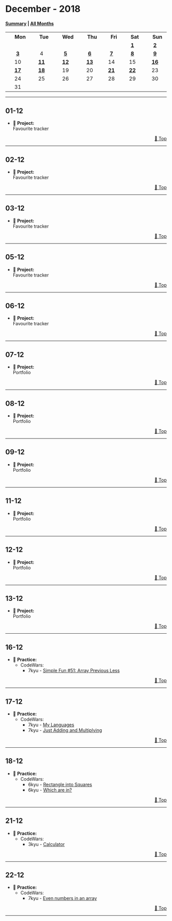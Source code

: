 # December - 2018

#### [Summary](https://github.com/jpacsai/LearningPath/blob/master/Daily-log/2018/December/README.md) | [All Months](https://github.com/jpacsai/LearningPath/blob/master/Daily-log/README.md)

<table align="center">
        <tr>
            <th><img width=15/>Mon<img width=15/></th>
            <th><img width=15/>Tue<img width=15/></th> 
            <th><img width=15/>Wed<img width=15/></th>
            <th><img width=15/>Thu<img width=15/></th>
            <th><img width=15/>Fri<img width=15/></th>
            <th><img width=15/>Sat<img width=15/></th>
            <th><img width=15/>Sun<img width=15/></th>
        </tr>
        <tr>
            <td></td>
            <td></td>
            <td></td>
            <td></td>
            <td></td>
            <td align="center"><a href="#01-12"><b>1</b></a></td>
            <td align="center"><a href="#02-12"><b>2</b></a></td>
        </tr>
        <tr>
            <td align="center"><a href="#03-12"><b>3</b></a></td>
            <td align="center">4</td>
            <td align="center"><a href="#05-12"><b>5</b></a></td>
            <td align="center"><a href="#06-12"><b>6</b></a></td>
            <td align="center"><a href="#07-12"><b>7</b></a></td>
            <td align="center"><a href="#08-12"><b>8</b></a></td>
            <td align="center"><a href="#09-12"><b>9</b></a></td>
        </tr>
        <tr>
            <td align="center">10</td>
            <td align="center"><a href="#11-12"><b>11</b></a></td>
            <td align="center"><a href="#12-12"><b>12</b></a></td>
            <td align="center"><a href="#13-12"><b>13</b></a></td>
            <td align="center">14</td>
            <td align="center">15</td>
            <td align="center"><a href="#16-12"><b>16</b></a></td>
        </tr>
        <tr>
            <td align="center"><a href="#17-12"><b>17</b></a></td>
            <td align="center"><a href="#18-12"><b>18</b></a></td>
            <td align="center">19</td>
            <td align="center">20</td>
            <td align="center"><a href="#21-12"><b>21</b></a></td>
            <td align="center"><a href="#22-12"><b>22</b></a></td>
            <td align="center">23</td>
        </tr>
        <tr>
            <td align="center">24</td>
            <td align="center">25</td>
            <td align="center">26</td>
            <td align="center">27</td>
            <td align="center">28</td>
            <td align="center">29</td>
            <td align="center">30</td>
        </tr>
        <tr>
            <td align="center">31</td>
            <td></td>
            <td></td>
            <td></td>
            <td></td>
            <td></td>
            <td></td>
        </tr>
</table>

<!--
Template:
## **01-12**  
   - 🔨 **Project:**  
   - 💪 **Practice:**  
   - 📚 **Course:**  
   - 📘 **Book:**  
   - 📰 **Article:**  
   - 📺 **Video:**  
   - ⚔️ **Challenge:**  
   - **Comments:**  
      
   <p dir='rtl'> <a href='#december---2018'>Top 🔼</a> </p> 
   
***
-->

***



## **01-12**  
   - 🔨 **Project:**  
       Favourite tracker

<p dir='rtl'> <a href='#december---2018'>Top 🔼</a> </p> 

***
   
## **02-12**  
   - 🔨 **Project:**  
       Favourite tracker


<p dir='rtl'> <a href='#december---2018'>Top 🔼</a> </p> 

***

## **03-12**  
   - 🔨 **Project:**  
       Favourite tracker


<p dir='rtl'> <a href='#december---2018'>Top 🔼</a> </p> 

***

## **05-12**  
   - 🔨 **Project:**  
       Favourite tracker


<p dir='rtl'> <a href='#december---2018'>Top 🔼</a> </p> 

***

## **06-12**  
   - 🔨 **Project:**  
       Favourite tracker


<p dir='rtl'> <a href='#december---2018'>Top 🔼</a> </p> 

***

## **07-12**  
   - 🔨 **Project:**  
       Portfolio


<p dir='rtl'> <a href='#december---2018'>Top 🔼</a> </p> 

***

## **08-12**  
   - 🔨 **Project:**  
       Portfolio

<p dir='rtl'> <a href='#december---2018'>Top 🔼</a> </p> 

***

## **09-12**  
   - 🔨 **Project:**  
       Portfolio

<p dir='rtl'> <a href='#december---2018'>Top 🔼</a> </p> 

***

## **11-12**  
   - 🔨 **Project:**  
       Portfolio
<p dir='rtl'> <a href='#december---2018'>Top 🔼</a> </p> 

***

## **12-12**  
   - 🔨 **Project:**  
       Portfolio

<p dir='rtl'> <a href='#december---2018'>Top 🔼</a> </p> 

***

## **13-12**  
   - 🔨 **Project:**  
       Portfolio

<p dir='rtl'> <a href='#december---2018'>Top 🔼</a> </p> 

***

## **16-12**  
   - 💪 **Practice:** 
       - CodeWars:
           - 7kyu - [Simple Fun #51: Array Previous Less](https://github.com/jpacsai/codeWars/blob/master/7kyu/PrevLess.js)

<p dir='rtl'> <a href='#december---2018'>Top 🔼</a> </p> 

***

## **17-12**  
   - 💪 **Practice:** 
       - CodeWars:
           - 7kyu - [My Languages](https://github.com/jpacsai/codeWars/blob/master/7kyu/MyLangs.js)
           - 7kyu - [Just Adding and Multiplying](https://github.com/jpacsai/codeWars/blob/master/7kyu/JustAddMult.js)

<p dir='rtl'> <a href='#december---2018'>Top 🔼</a> </p> 

***

## **18-12**  
   - 💪 **Practice:** 
       - CodeWars:
           - 6kyu - [Rectangle into Squares](https://github.com/jpacsai/codeWars/blob/master/6kyu/RecToSq.js)
           - 6kyu - [Which are in?](https://github.com/jpacsai/codeWars/blob/master/6kyu/WhichIn.js)

<p dir='rtl'> <a href='#december---2018'>Top 🔼</a> </p> 

***

## **21-12**  
   - 💪 **Practice:** 
       - CodeWars:
           - 3kyu - [Calculator](https://github.com/jpacsai/codeWars/blob/master/3kyu/Calculator.js)

<p dir='rtl'> <a href='#december---2018'>Top 🔼</a> </p> 

***

## **22-12**  
   - 💪 **Practice:** 
       - CodeWars:
           - 7kyu - [Even numbers in an array](https://github.com/jpacsai/codeWars/blob/master/7kyu/EvenNumArr.js)

<p dir='rtl'> <a href='#december---2018'>Top 🔼</a> </p> 

***
